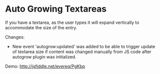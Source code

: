 # Auto Growing Textareas  

If you have a textarea, as the user types it will expand vertically to accommodate the size of the entry.  

Changes:  

- New event 'autogrow:updated' was added to be able to trigger update of textarea size if content was changed manually from JS code after autogrow plugin was initialized.  

Demo: <http://jsfiddle.net/evereq/PgKbp>